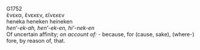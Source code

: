 <body>
  <p>G1752<br>  ἕνεκα, ἕνεκεν, εἵνεκεν  <br> heneka  heneken  heineken  <br><i>hen‘-ek-ah,</i> <i>hen‘-ek-en,</i> <i>hi‘-nek-en </i><br>Of uncertain affinity; <i>on</i> <i>account</i> <i>of:</i> - because, for (cause, sake), (where-) fore, by reason of, that.<br></p>
 </body>